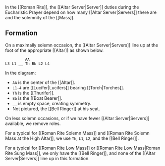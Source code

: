 In the [[Roman Rite]], the [[Altar Server|Server]] duties during the Eucharistic Prayer depend on how many [[Altar Server|Servers]] there are and the solemnity of the [[Mass]].

## Formation
On a maximally solemn occasion, the [[Altar Server|Servers]] line up at the foot of the appropriate [[Altar]] as shown below.

```
         AA
L3 L1 __ Th Bb L2 L4
```
In the diagram:
- `AA` is the center of the [[Altar]].
- `L1-4` are [[Lucifer|Lucifers]] bearing [[Torch|Torches]].
- `Th` is the [[Thurifer]].
- `Bb` is the [[Boat Bearer]].
- `__` is empty space, creating symmetry.
- Not pictured, the [[Bell Ringer]] at his seat.

On less solemn occasions, or if we have fewer [[Altar Server|Servers]] available, we remove roles.

For a typical for [[Roman Rite Solemn Mass]] and [[Roman Rite Solemn Mass at the High Altar]], we use `Th`, `L1`, `L2`, and the [[Bell Ringer]].

For a typical for [[Roman Rite Low Mass]] or [[Roman Rite Low Mass|Roman Rite Sung Mass]], we only have the [[Bell Ringer]], and none of the [[Altar Server|Servers]] line up in this formation.